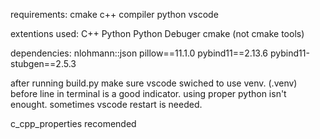 requirements:
cmake
c++ compiler
python
vscode

extentions used:
C++
Python
Python Debuger
cmake (not cmake tools)

dependencies:
nlohmann::json
pillow==11.1.0
pybind11==2.13.6
pybind11-stubgen==2.5.3


after running build.py make sure vscode swiched to use venv. (.venv) before line in terminal is a good indicator. using proper python isn't enought. sometimes vscode restart is needed.

c_cpp_properties recomended
